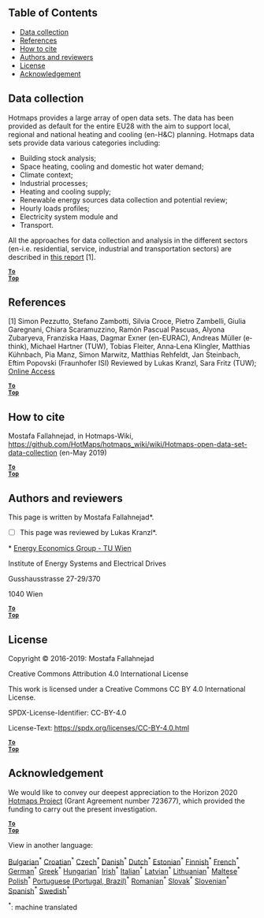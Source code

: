 ## Table of Contents

* [Data collection](#Data-collection)
* [References](#References)
* [How to cite](#how-to-cite)
* [Authors and reviewers](#authors-and-reviewers)
* [License](#license)
* [Acknowledgement](#acknowledgement)


## Data collection
Hotmaps provides a large array of open data sets. The data has been provided as default for the entire EU28 with the aim to support local, regional and national heating and cooling (en-H&C) planning. Hotmaps data sets provide data various categories including:

* Building stock analysis;
* Space heating, cooling and domestic hot water demand;
* Climate context;
* Industrial processes;
* Heating and cooling supply;
* Renewable energy sources data collection and potential review;
* Hourly loads profiles;
* Electricity system module and
* Transport.

All the approaches for data collection and analysis in the different sectors (en-i.e. residential, service, industrial and transportation sectors) are described in [this report](https://www.hotmaps-project.eu/wp-content/uploads/2018/03/D2.3-Hotmaps_for-upload_revised-final_.pdf) [1].


<code><ins>**[To Top](#table-of-contents)**</ins></code>

## References
[1] Simon Pezzutto, Stefano Zambotti, Silvia Croce, Pietro Zambelli, Giulia Garegnani, Chiara Scaramuzzino, Ramón Pascual Pascuas, Alyona Zubaryeva, Franziska Haas, Dagmar Exner (en-EURAC), Andreas Müller (e‐think), Michael Hartner (TUW), Tobias Fleiter, Anna‐Lena Klingler, Matthias Kühnbach, Pia Manz, Simon Marwitz, Matthias Rehfeldt, Jan Steinbach, Eftim Popovski (Fraunhofer ISI) Reviewed by Lukas Kranzl, Sara Fritz (TUW); [Online Access](https://www.hotmaps-project.eu/wp-content/uploads/2018/03/D2.3-Hotmaps_for-upload_revised-final_.pdf)

<code><ins>**[To Top](#table-of-contents)**</ins></code>

## How to cite

Mostafa Fallahnejad, in Hotmaps-Wiki, https://github.com/HotMaps/hotmaps_wiki/wiki/Hotmaps-open-data-set-data-collection (en-May 2019)


<code><ins>**[To Top](#table-of-contents)**</ins></code>

## Authors and reviewers

This page is written by Mostafa Fallahnejad\*.

- [ ] This page was reviewed by Lukas Kranzl\*.

\* [Energy Economics Group - TU Wien](en-https://eeg.tuwien.ac.at/)

Institute of Energy Systems and Electrical Drives

Gusshausstrasse 27-29/370

1040 Wien

<code><ins>**[To Top](#table-of-contents)**</ins></code>

## License

Copyright © 2016-2019: Mostafa Fallahnejad

Creative Commons Attribution 4.0 International License

This work is licensed under a Creative Commons CC BY 4.0 International License.

SPDX-License-Identifier: CC-BY-4.0

License-Text: https://spdx.org/licenses/CC-BY-4.0.html

<code><ins>**[To Top](#table-of-contents)**</ins></code>

## Acknowledgement

We would like to convey our deepest appreciation to the Horizon 2020 [Hotmaps Project](en-https://www.hotmaps-project.eu) (Grant Agreement number 723677), which provided the funding to carry out the present investigation.



<code><ins>**[To Top](#table-of-contents)**</ins></code>

View in another language:

 [Bulgarian](bg-Hotmaps-data-set-method-of-data-collection)<sup>\*</sup> [Croatian](hr-Hotmaps-data-set-method-of-data-collection)<sup>\*</sup> [Czech](cs-Hotmaps-data-set-method-of-data-collection)<sup>\*</sup> [Danish](da-Hotmaps-data-set-method-of-data-collection)<sup>\*</sup> [Dutch](nl-Hotmaps-data-set-method-of-data-collection)<sup>\*</sup> [Estonian](et-Hotmaps-data-set-method-of-data-collection)<sup>\*</sup> [Finnish](fi-Hotmaps-data-set-method-of-data-collection)<sup>\*</sup> [French](fr-Hotmaps-data-set-method-of-data-collection)<sup>\*</sup> [German](de-Hotmaps-data-set-method-of-data-collection)<sup>\*</sup> [Greek](el-Hotmaps-data-set-method-of-data-collection)<sup>\*</sup> [Hungarian](hu-Hotmaps-data-set-method-of-data-collection)<sup>\*</sup> [Irish](ga-Hotmaps-data-set-method-of-data-collection)<sup>\*</sup> [Italian](it-Hotmaps-data-set-method-of-data-collection)<sup>\*</sup> [Latvian](lv-Hotmaps-data-set-method-of-data-collection)<sup>\*</sup> [Lithuanian](lt-Hotmaps-data-set-method-of-data-collection)<sup>\*</sup> [Maltese](mt-Hotmaps-data-set-method-of-data-collection)<sup>\*</sup> [Polish](pl-Hotmaps-data-set-method-of-data-collection)<sup>\*</sup> [Portuguese (Portugal, Brazil)](pt-Hotmaps-data-set-method-of-data-collection)<sup>\*</sup> [Romanian](ro-Hotmaps-data-set-method-of-data-collection)<sup>\*</sup> [Slovak](sk-Hotmaps-data-set-method-of-data-collection)<sup>\*</sup> [Slovenian](sl-Hotmaps-data-set-method-of-data-collection)<sup>\*</sup> [Spanish](es-Hotmaps-data-set-method-of-data-collection)<sup>\*</sup> [Swedish](sv-Hotmaps-data-set-method-of-data-collection)<sup>\*</sup> 

<sup>\*</sup>: machine translated

